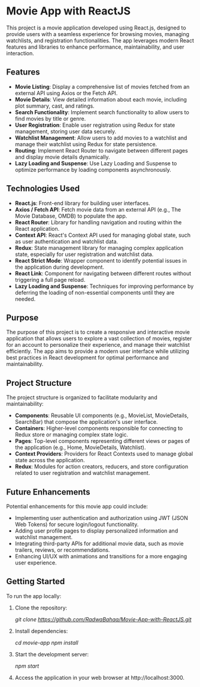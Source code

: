 # Movie App with ReactJS

This project is a movie application developed using React.js, designed to provide users with a seamless experience for browsing movies, managing watchlists, and registration functionalities. The app leverages modern React features and libraries to enhance performance, maintainability, and user interaction.

## Features

- **Movie Listing**: Display a comprehensive list of movies fetched from an external API using Axios or the Fetch API.
- **Movie Details**: View detailed information about each movie, including plot summary, cast, and ratings.
- **Search Functionality**: Implement search functionality to allow users to find movies by title or genre.
- **User Registration**: Enable user registration using Redux for state management, storing user data securely.
- **Watchlist Management**: Allow users to add movies to a watchlist and manage their watchlist using Redux for state persistence.
- **Routing**: Implement React Router to navigate between different pages and display movie details dynamically.
- **Lazy Loading and Suspense**: Use Lazy Loading and Suspense to optimize performance by loading components asynchronously.

## Technologies Used

- **React.js**: Front-end library for building user interfaces.
- **Axios / Fetch API**: Fetch movie data from an external API (e.g., The Movie Database, OMDB) to populate the app.
- **React Router**: Library for handling navigation and routing within the React application.
- **Context API**: React's Context API used for managing global state, such as user authentication and watchlist data.
- **Redux**: State management library for managing complex application state, especially for user registration and watchlist data.
- **React Strict Mode**: Wrapper component to identify potential issues in the application during development.
- **React Link**: Component for navigating between different routes without triggering a full page reload.
- **Lazy Loading and Suspense**: Techniques for improving performance by deferring the loading of non-essential components until they are needed.

## Purpose

The purpose of this project is to create a responsive and interactive movie application that allows users to explore a vast collection of movies, register for an account to personalize their experience, and manage their watchlist efficiently. The app aims to provide a modern user interface while utilizing best practices in React development for optimal performance and maintainability.

## Project Structure

The project structure is organized to facilitate modularity and maintainability:

- **Components**: Reusable UI components (e.g., MovieList, MovieDetails, SearchBar) that compose the application's user interface.
- **Containers**: Higher-level components responsible for connecting to Redux store or managing complex state logic.
- **Pages**: Top-level components representing different views or pages of the application (e.g., Home, MovieDetails, Watchlist).
- **Context Providers**: Providers for React Contexts used to manage global state across the application.
- **Redux**: Modules for action creators, reducers, and store configuration related to user registration and watchlist management.

## Future Enhancements

Potential enhancements for this movie app could include:

- Implementing user authentication and authorization using JWT (JSON Web Tokens) for secure login/logout functionality.
- Adding user profile pages to display personalized information and watchlist management.
- Integrating third-party APIs for additional movie data, such as movie trailers, reviews, or recommendations.
- Enhancing UI/UX with animations and transitions for a more engaging user experience.

## Getting Started

To run the app locally:

1. Clone the repository:
   
   _git clone https://github.com/RadwaBahaa/Movie-App-with-ReactJS.git_

2. Install dependencies:

   _cd movie-app_
   _npm install_

3. Start the development server:

   _npm start_
   
4. Access the application in your web browser at http://localhost:3000.
